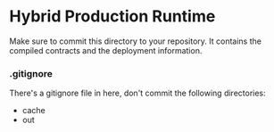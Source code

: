 
# Hybrid Production Runtime 

Make sure to commit this directory to your repository. It contains 
the compiled contracts and the deployment information.

### .gitignore

There's a gitignore file in here, don't commit the following directories:

- cache
- out

